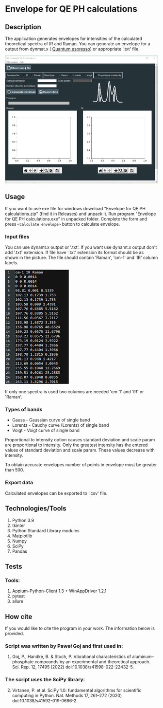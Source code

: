 # Envelope for QE PH calculations

## Description

The application generates envelopes for intensities of the calculated theoretical spectra of IR and Raman. You can generate an envelope for a output from dynmat.x ( [Quantum espresso](https://www.quantum-espresso.org/)) or appropriate '.txt' file.

![Window of app Envelope for QE PH calculations](Gif.gif "Window of app Envelope for QE PH calculations")


## Usage

If you want to use exe file for windows download "Envelope for QE PH calculations.zip" (find it in Releases) and unpack it. Run program "Envelope for QE PH calculations.exe" in unpacked folder. Complete the form and press `<Calculate envelope>` button to calculate envelope.

### Input files

You can use dynamt.x output or '.txt'. If you want use dynamt.x output don't add '.txt' extension. If file have '.txt' extension its format should be as shown in the picture. The file should contain 'Raman', 'cm-1' and 'IR' column labels.

![example1](example_txt.png "example1")

If only one spectra is used two columns are needed 'cm-1' and 'IR' or 'Raman'.

### Types of bands 

- Gauss - Gaussian curve of single band
- Lorentz - Cauchy curve (Lorentz) of single band
- Voigt - Voigt curve of single band

Proportional to intensity option causes standard deviation and scale param are proportional to intensity. Only the greatest intensity has the entered values of standard deviation and scale param. These values decrease with intensity.

To obtain accurate envelopes number of points in envelope must be greater than 500.

### Export data

Calculated envelopes can be exported to '.csv' file.

## Technologies/Tools

1. Python 3.9
2. tkinter
3. Python Standard Library modules
4. Matplotlib
5. Numpy
6. SciPy
7. Pandas

## Tests

### Tools:

1. Appium-Python-Client 1.3 + WinAppDriver 1.2.1
2. pytest 
3. allure 

## How cite 
If you would like to cite the program in your work. The information below is provided.

### Script was written by Paweł Goj and first used in: 

1.	Goj, P., Handke, B. & Stoch, P. Vibrational characteristics of aluminum–phosphate compounds by an experimental and theoretical approach. Sci. Rep. 12, 17495 (2022) doi:10.1038/s41598-022-22432-5.

### The script uses the SciPy library: 

2.	Virtanen, P. et al. SciPy 1.0: fundamental algorithms for scientific computing in Python. Nat. Methods 17, 261–272 (2020) doi:10.1038/s41592-019-0686-2.
